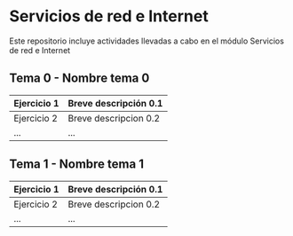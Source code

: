 # Servicios de red e Internet
Este repositorio incluye actividades llevadas a cabo en el módulo Servicios de red e Internet

## Tema 0 - Nombre tema 0

| Ejercicio 1  | Breve descripción 0.1 |
| ------------- | ------------- |
| Ejercicio 2  | Breve descripcion 0.2  |
| ...  | ...  |

## Tema 1 - Nombre tema 1

| Ejercicio 1  | Breve descripción 0.1 |
| ------------- | ------------- |
| Ejercicio 2  | Breve descripcion 0.2  |
| ...  | ...  |
